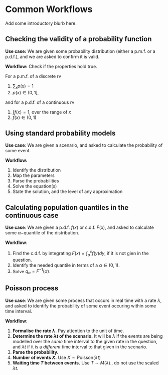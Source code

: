 # Common Workflows

Add some introductory blurb here.

## Checking the validity of a probability function

**Use case:** We are given some probability distribution (either a p.m.f. or a p.d.f.), and we are asked to confirm it is valid.

**Workflow:**
Check if the properties hold true.

For a p.m.f. of a discrete rv

1. $\sum_x p(x) = 1$
2. $p(x) \in (0,1],$

and for a p.d.f. of a continuous rv

1. $\int f(x) = 1$, over the range of $x$
2. $f(x) \in (0,1)$

## Using standard probability models

**Use case**: We are given a scenario, and asked to calculate the probability of some event.

**Workflow:**

1. Identify the distribution
2. Map the parameters
3. Parse the probabilities
4. Solve the equation(s)
5. State the solution, and the level of any approximation

## Calculating population quantiles in the continuous case

**Use case**: We are given a p.d.f. $f(x)$ or c.d.f. $F(x)$, and asked to calculate some $\alpha-$quantile of the distribution.

**Workflow**:

1. Find the c.d.f. by integrating $F(x) = \int_{a}^{x} f(y) dy$, if it is not gien in the question.
2. Identify the needed quantile in terms of a $\alpha \in (0,1)$.
3. Solve $q_{\alpha} = F^{-1}(\alpha)$.

## Poisson process

**Use case**: We are given some process that occurs in real time with a rate $\lambda$, and asked to identify the probability of some event occuring within some time interval.

**Workflow**:

1. **Formalise the rate $\lambda$.** Pay attention to the unit of time.
2. **Determine the rate $\lambda t$ of the scenario.** It will be $\lambda$ if the events are being modelled over the *same* time interval to the given rate in the question, and $\lambda t$ if it is a *different* time interval to that given in the scenario.
3. **Parse the probability.**
4. **Number of events $X$.** Use $X \sim \text{Poisson}(\lambda t)$
5. **Waiting time $T$ between events.** Use $T \sim M(\lambda)$., do not use the scaled $\lambda t$.
